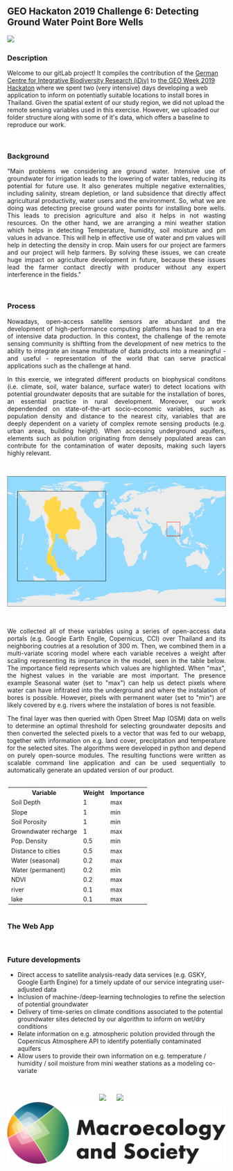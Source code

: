 ## GEO Hackaton 2019 Challenge 6: Detecting Ground Water Point Bore Wells

<img src="https://www.earthobservations.org/documents/geo16/hackathon_banner_m.jpg">

### Description
Welcome to our gitLab project! It compiles the contribution of the <a href="https://www.idiv.de/en">German Centre for Integrative Biodiversity Research (iDiv)</a> to <a href="https://www.earthobservations.org/geoweek19.php?t=hackathon_about">the GEO Week 2019 Hackaton</a> where we spent two (very intensive) days developing a web application to inform on potentiatly suitable locations to install bores in Thailand. Given the spatial extent of our study region, we did not upload the remote sensing variables used in this exercise. However, we uploaded our folder structure along with some of it's data, which offers a baseline to reproduce our work.

</br>

### Background
<p align="justify">
"Main problems we considering are ground water. Intensive use of groundwater for irrigation leads to the lowering of water tables, reducing its potential for future use. It also generates multiple negative externalities, including salinity, stream depletion, or land subsidence that directly affect agricultural productivity, water users and the environment. So, what we are doing was detecting precise ground water points for installing bore wells. This leads to precision agriculture and also it helps in not wasting resources. On the other hand, we are arranging a mini weather station which helps in detecting Temperature, humidity, soil moisture and pm values in advance. This will help in effective use of water and pm values will help in detecting the density in crop. Main users for our project are farmers and our project will help farmers. By solving these issues, we can create huge impact on agriculture development in future, because these issues lead the farmer contact directly with producer without any expert interference in the fields."
</p>

</br>

### Process
<p align="justify">
Nowadays, open-access satellite sensors are abundant and the development of high-performance computing platforms has lead to an era of intensive data production. In this context, the challenge of the remote sensing community is shiftting from the development of new metrics to the ability to integrate an insane multitude of data products into a meaningful - and useful - representation of the world that can serve practical applications such as the challenge at hand.
</p>
<p align="justify">
In this exercie, we integrated different products on biophysical conditons (i.e. climate, soil, water balance, surface water) to detect locations with potential groundwater deposits that are suitable for the installation of bores, an essential practice in rural development. Moreover, our work dependended on state-of-the-art socio-economic variables, such as population density and distance to the nearest city, variables that are deeply dependent on a variety of complex remote sensing products (e.g. urban areas, building height). When accessing underground aquifers, elements such as polution originating from densely populated areas can contribute for the contamination of water deposits, making such layers highly relevant.
</p>

</br>

<p align="center">
<img width=600 height=300 src="https://github.com/RRemelgado/GEO_Hackaton_2019/blob/master/studySite.png">
</p>

</br>

<p align="justify">
We collected all of these variables using a series of open-access data portals (e.g. Google Earth Engile, Copernicus, CCI) over Thailand and its neighboring coutries at a resolution of 300 m. Then, we combined them in a multi-variate scoring model where each variable receives a weight after scaling representing its importance in the model, seen in the table below. The importance field represents which values are highlighted. When "max", the highest values in the variable are most important. The presence example Seasonal water (set to "max") can help us detect pixels where water can have infitrated into the underground and where the instalation of bores is possible. However, pixels with permanent water (set to "min") are likely covered by e.g. rivers where the instalation of bores is not feasible. 
</p>
<p align="justify">
The final layer was then queried with Open Street Map (OSM) data on wells to determine an optimal threshold for selecting groundwater deposits and then converted the selected pixels to a vector that was fed to our webapp, together with information on e.g. land cover, precipitation and temperature for the selected sites. The algorithms were developed in python and depend on purely open-source modules. The resulting functions were written as scalable command line application and can be used sequentially to automatically generate an updated version of our product.
</p>

</br>

<table style="margin:0px auto; width:500px">
  <tr>
    <th>Variable</th>
    <th>Weight</th>
    <th>Importance</th>
  </tr>
  <tr>
    <td>Soil Depth</td>
    <td>1</td>
    <td>max</td>
  </tr>
  <tr>
    <td>Slope</td>
    <td>1</td>
    <td>min</td>
  </tr>
  <tr>
    <td>Soil Porosity</td>
    <td>1</td>
    <td>min</td>
  </tr>
  <tr>
    <td>Growndwater recharge</td>
    <td>1</td>
    <td>max</td>
  </tr>
  <tr>
    <td>Pop. Density</td>
    <td>0.5</td>
    <td>min</td>
  </tr>
  <tr>
    <td>Distance to cities</td>
    <td>0.5</td>
    <td>max</td>
  </tr>
  <tr>
    <td>Water (seasonal)</td>
    <td>0.2</td>
    <td>max</td>
  </tr>
  <tr>
    <td>Water (permanent)</td>
    <td>0.2</td>
    <td>min</td>
  </tr>
  <tr>
    <td>NDVI</td>
    <td>0.2</td>
    <td>max</td>
  </tr>
  <tr>
    <td>river</td>
    <td>0.1</td>
    <td>max</td>
  </tr>
  <tr>
    <td>lake</td>
    <td>0.1</td>
    <td>max</td>
  </tr>
</table>

</br>

### The Web App
<p align="justify">
</p>

</br>

### Future developments
<p align="justify">
  <ul>
    <li>Direct access to satellite analysis-ready data services (e.g. GSKY, Google Earth Engine) for a timely update of our service integrating user-adjusted data</li>
    <li>Inclusion of machine-/deep-learning technologies to refine the selection of potential groundwater</li>
    <li>Delivery of time-series on climate conditions associated to the potential groundwater sites detected by our algorithm to inform on wet/dry conditions</li>
    <li>Relate information on e.g. atmospheric polution provided through the Copernicus Atmosphere API to identify potentially contaminated aquifers</li>
    <li>Allow users to provide their own information on e.g. temperature / humidity / soil moisture from mini weather stations as a modeling co-variate</li>
  </ul>
</p>

</br>

<p align="center">
<a href="https://geobon.org/"><img height="30%" src="https://geobon.org/wp-content/uploads/2018/02/GEOBON_logo_versionlong_below_color-copy-300x108.png"></a>&nbsp;&nbsp;&nbsp;&nbsp;&nbsp;&nbsp;<a href="https://www.idiv.de/en"><img height="30%" src="https://www.idiv.de/fileadmin/templates/images/logo.png"></a>&nbsp;&nbsp;&nbsp;&nbsp;&nbsp;&nbsp;<a href="https://www.idiv.de/en/groups_and_people/core_groups/macroecosocial.html"><img height="1%" src="https://github.com/RRemelgado/GEO_Hackaton_2019/blob/master/MaS_long.svg"></a>
</p>
